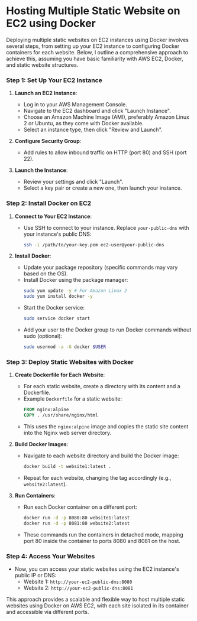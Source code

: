# Hosting Multiple Static Website on EC2 using Docker

Deploying multiple static websites on EC2 instances using Docker involves several steps, from setting up your EC2 instance to configuring Docker containers for each website. Below, I outline a comprehensive approach to achieve this, assuming you have basic familiarity with AWS EC2, Docker, and static website structures.

### Step 1: Set Up Your EC2 Instance

1. **Launch an EC2 Instance**:
   - Log in to your AWS Management Console.
   - Navigate to the EC2 dashboard and click "Launch Instance".
   - Choose an Amazon Machine Image (AMI), preferably Amazon Linux 2 or Ubuntu, as they come with Docker available.
   - Select an instance type, then click "Review and Launch".

2. **Configure Security Group**:
   - Add rules to allow inbound traffic on HTTP (port 80) and SSH (port 22).

3. **Launch the Instance**:
   - Review your settings and click "Launch".
   - Select a key pair or create a new one, then launch your instance.

### Step 2: Install Docker on EC2

1. **Connect to Your EC2 Instance**:
   - Use SSH to connect to your instance. Replace `your-public-dns` with your instance's public DNS:
     ```bash
     ssh -i /path/to/your-key.pem ec2-user@your-public-dns
     ```

2. **Install Docker**:
   - Update your package repository (specific commands may vary based on the OS).
   - Install Docker using the package manager:
     ```bash
     sudo yum update -y # For Amazon Linux 2
     sudo yum install docker -y
     ```
   - Start the Docker service:
     ```bash
     sudo service docker start
     ```
   - Add your user to the Docker group to run Docker commands without sudo (optional):
     ```bash
     sudo usermod -a -G docker $USER
     ```

### Step 3: Deploy Static Websites with Docker

1. **Create Dockerfile for Each Website**:
   - For each static website, create a directory with its content and a Dockerfile.
   - Example `Dockerfile` for a static website:
     ```Dockerfile
     FROM nginx:alpine
     COPY . /usr/share/nginx/html
     ```
   - This uses the `nginx:alpine` image and copies the static site content into the Nginx web server directory.

2. **Build Docker Images**:
   - Navigate to each website directory and build the Docker image:
     ```bash
     docker build -t website1:latest .
     ```
   - Repeat for each website, changing the tag accordingly (e.g., `website2:latest`).

3. **Run Containers**:
   - Run each Docker container on a different port:
     ```bash
     docker run -d -p 8080:80 website1:latest
     docker run -d -p 8081:80 website2:latest
     ```
   - These commands run the containers in detached mode, mapping port 80 inside the container to ports 8080 and 8081 on the host.

### Step 4: Access Your Websites

- Now, you can access your static websites using the EC2 instance's public IP or DNS:
  - Website 1: `http://your-ec2-public-dns:8080`
  - Website 2: `http://your-ec2-public-dns:8081`


This approach provides a scalable and flexible way to host multiple static websites using Docker on AWS EC2, with each site isolated in its container and accessible via different ports.
